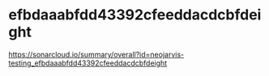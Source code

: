 # efbdaaabfdd43392cfeeddacdcbfdeight
https://sonarcloud.io/summary/overall?id=neojarvis-testing_efbdaaabfdd43392cfeeddacdcbfdeight
